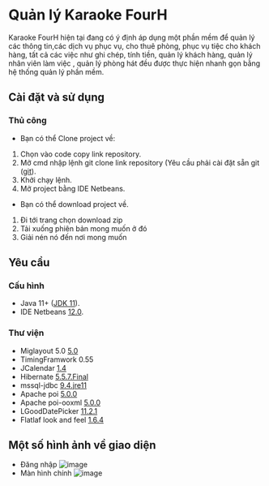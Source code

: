 # Quản lý Karaoke FourH
Karaoke FourH hiện tại đang có ý định áp dụng một phần mềm để quản lý các thông tin,các dịch vụ phục vụ, cho thuê phòng, phục vụ tiệc cho khách hàng, tất cả các việc như ghi chép, tính tiền, quản lý khách hàng, quản lý nhân viên làm việc , quản lý phòng hát đều được thực hiện nhanh gọn bằng hệ thống quản lý phần mềm.
## Cài đặt và sử dụng
### Thủ công
- Bạn có thể Clone project về:
1. Chọn vào code copy link repository.
2. Mở cmd nhập lệnh git clone link repository (Yêu cầu phải cài đặt sẵn git ([git](https://git-scm.com/)).
3. Khởi chạy lệnh.
4. Mở project bằng IDE Netbeans.
- Bạn có thể download project về.
1. Đi tới trang chọn download zip
2. Tải xuống phiên bản mong muốn ở đó
3. Giải nén nó đến nơi mong muốn
## Yêu cầu
### Cấu hình
- Java 11+ ([JDK 11](https://www.oracle.com/java/technologies/javase/jdk11-archive-downloads.html)).
- IDE Netbeans [12.0](https://netbeans.apache.org/download/nb120/nb120.html).
### Thư viện
- Miglayout 5.0 [5.0](https://search.maven.org/artifact/com.miglayout/miglayout-swing)
- TimingFramwork 0.55
- JCalendar [1.4](https://search.maven.org/artifact/com.toedter/jcalendar)
- Hibernate [5.5.7.Final](https://mvnrepository.com/artifact/org.hibernate/hibernate-core)
- mssql-jdbc [9.4.jre11](https://mvnrepository.com/artifact/com.microsoft.sqlserver/mssql-jdbc/9.4.0.jre11)
- Apache poi [5.0.0](https://mvnrepository.com/artifact/org.apache.poi/poi/5.0.0)
- Apache poi-ooxml [5.0.0](https://mvnrepository.com/artifact/org.apache.poi/poi-ooxml/5.0.0)
- LGoodDatePicker [11.2.1](https://mvnrepository.com/artifact/com.github.lgooddatepicker/LGoodDatePicker/11.2.1)
- Flatlaf look and feel [1.6.4](https://search.maven.org/artifact/com.formdev/flatlaf/1.6.4/jar)
## Một số hình ảnh về giao diện
- Đăng nhập
![image](https://user-images.githubusercontent.com/76101060/146707579-9957f5f1-6718-43af-b01d-6c067c102f4f.png)
- Màn hình chính
![image](https://user-images.githubusercontent.com/76101060/146707474-56131ca5-d215-43c1-b239-e50a06538a24.png)

